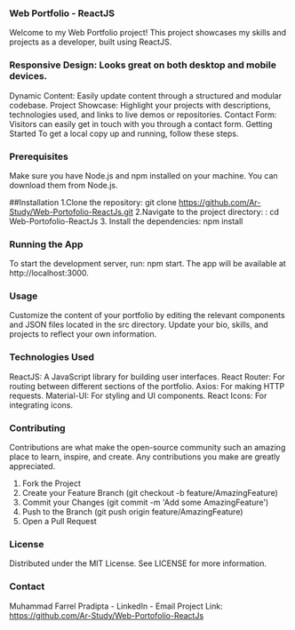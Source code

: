 ### Web Portfolio - ReactJS
Welcome to my Web Portfolio project! This project showcases my skills and projects as a developer, built using ReactJS.

### Responsive Design: Looks great on both desktop and mobile devices.
Dynamic Content: Easily update content through a structured and modular codebase.
Project Showcase: Highlight your projects with descriptions, technologies used, and links to live demos or repositories.
Contact Form: Visitors can easily get in touch with you through a contact form.
Getting Started
To get a local copy up and running, follow these steps.

### Prerequisites
Make sure you have Node.js and npm installed on your machine. You can download them from Node.js.

##Installation
1.Clone the repository: git clone https://github.com/Ar-Study/Web-Portofolio-ReactJs.git
2.Navigate to the project directory: : cd Web-Portofolio-ReactJs
3. Install the dependencies: npm install
### Running the App
To start the development server, run: npm start. The app will be available at http://localhost:3000.

### Usage
Customize the content of your portfolio by editing the relevant components and JSON files located in the src directory. Update your bio, skills, and projects to reflect your own information.

### Technologies Used
ReactJS: A JavaScript library for building user interfaces.
React Router: For routing between different sections of the portfolio.
Axios: For making HTTP requests.
Material-UI: For styling and UI components.
React Icons: For integrating icons.
### Contributing
Contributions are what make the open-source community such an amazing place to learn, inspire, and create. Any contributions you make are greatly appreciated.
1. Fork the Project
2. Create your Feature Branch (git checkout -b feature/AmazingFeature)
3. Commit your Changes (git commit -m 'Add some AmazingFeature')
4. Push to the Branch (git push origin feature/AmazingFeature)
5. Open a Pull Request

### License
Distributed under the MIT License. See LICENSE for more information.

### Contact
Muhammad Farrel Pradipta - LinkedIn - Email
Project Link: https://github.com/Ar-Study/Web-Portofolio-ReactJs


